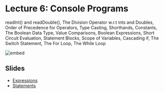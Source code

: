 # Lecture 6: Console Programs

readInt() and readDouble(), The Division Operator w.r.t ints and Doubles, Order
of Precedence for Operators, Type Casting, Shorthands, Constants, The Boolean
Data Type, Value Comparisons, Boolean Expressions, Short Circuit Evaluation,
Statement Blocks, Scope of Variables, Cascading if, The Switch Statement, The
For Loop, The While Loop

![embed](https://www.youtube.com/embed/GPWah4wbwYs?rel=0)

## Slides

* [Expressions](06-expressions.pdf)
* [Statements](06-expressions.pdf)
